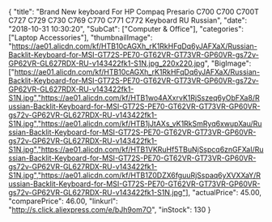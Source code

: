 {
	"title": "Brand New keyboard For HP Compaq Presario C700 C700 C700T C727 C729 C730 C769 C770 C771 C772 Keyboard RU Russian",
	"date": "2018-10-31 10:30:20",
	"SubCat": ["Computer & Office"],
	"categories": ["Laptop Accessories"],
	"thumbnailImage": "https://ae01.alicdn.com/kf/HTB10cAGXh_rK1RkHFqDq6yJAFXaX/Russian-Backlit-Keyboard-for-MSI-GT72S-PE70-GT62VR-GT73VR-GP60VR-gs72v-GP62VR-GL627RDX-RU-v143422fk1-S1N.jpg_220x220.jpg",
	"BigImage": ["https://ae01.alicdn.com/kf/HTB10cAGXh_rK1RkHFqDq6yJAFXaX/Russian-Backlit-Keyboard-for-MSI-GT72S-PE70-GT62VR-GT73VR-GP60VR-gs72v-GP62VR-GL627RDX-RU-v143422fk1-S1N.jpg","https://ae01.alicdn.com/kf/HTB1wo4AXxrvK1RjSszeq6yObFXa8/Russian-Backlit-Keyboard-for-MSI-GT72S-PE70-GT62VR-GT73VR-GP60VR-gs72v-GP62VR-GL627RDX-RU-v143422fk1-S1N.jpg","https://ae01.alicdn.com/kf/HTB1jJtAXs_vK1RkSmRyq6xwupXau/Russian-Backlit-Keyboard-for-MSI-GT72S-PE70-GT62VR-GT73VR-GP60VR-gs72v-GP62VR-GL627RDX-RU-v143422fk1-S1N.jpg","https://ae01.alicdn.com/kf/HTB1VKRuHf5TBuNjSspcq6znGFXaI/Russian-Backlit-Keyboard-for-MSI-GT72S-PE70-GT62VR-GT73VR-GP60VR-gs72v-GP62VR-GL627RDX-RU-v143422fk1-S1N.jpg","https://ae01.alicdn.com/kf/HTB1Z0DZX6fguuRjSspaq6yXVXXaY/Russian-Backlit-Keyboard-for-MSI-GT72S-PE70-GT62VR-GT73VR-GP60VR-gs72v-GP62VR-GL627RDX-RU-v143422fk1-S1N.jpg"],
	"actualPrice": 45.00,
	"comparePrice": 46.00,
	"linkurl": "http://s.click.aliexpress.com/e/bJh9om7O",
	"inStock": 130
}
